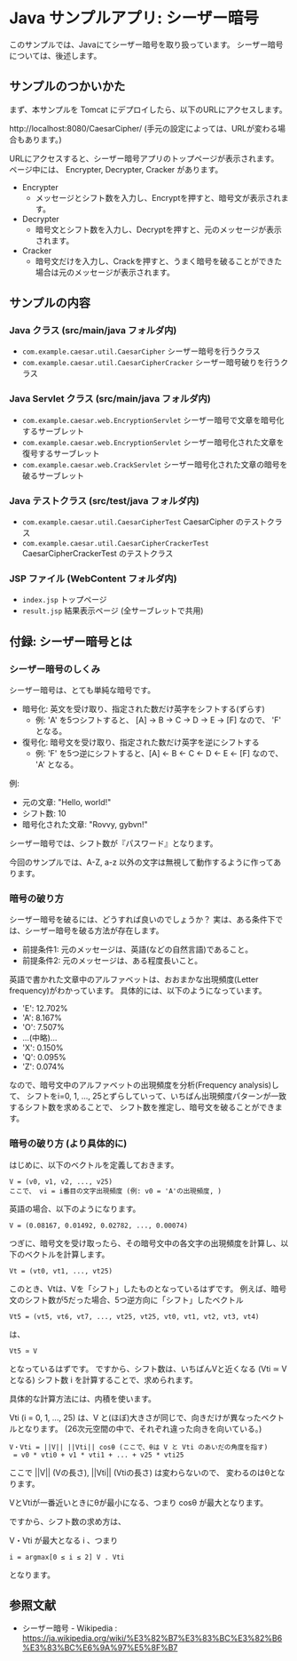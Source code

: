 # Java サンプルアプリ: シーザー暗号

このサンプルでは、Javaにてシーザー暗号を取り扱っています。
シーザー暗号については、後述します。


## サンプルのつかいかた

まず、本サンプルを Tomcat にデプロイしたら、以下のURLにアクセスします。

http://localhost:8080/CaesarCipher/ (手元の設定によっては、URLが変わる場合もあります。)

URLにアクセスすると、シーザー暗号アプリのトップページが表示されます。
ページ中には、 Encrypter, Decrypter, Cracker があります。

  * Encrypter
    * メッセージとシフト数を入力し、Encryptを押すと、暗号文が表示されます。
  * Decrypter
    * 暗号文とシフト数を入力し、Decryptを押すと、元のメッセージが表示されます。
  * Cracker
    * 暗号文だけを入力し、Crackを押すと、うまく暗号を破ることができた場合は元のメッセージが表示されます。


## サンプルの内容

### Java クラス (src/main/java フォルダ内)

  * `com.example.caesar.util.CaesarCipher` シーザー暗号を行うクラス
  * `com.example.caesar.util.CaesarCipherCracker` シーザー暗号破りを行うクラス

### Java Servlet クラス (src/main/java フォルダ内)

  * `com.example.caesar.web.EncryptionServlet` シーザー暗号で文章を暗号化するサーブレット
  * `com.example.caesar.web.EncryptionServlet` シーザー暗号化された文章を復号するサーブレット
  * `com.example.caesar.web.CrackServlet` シーザー暗号化された文章の暗号を破るサーブレット

### Java テストクラス (src/test/java フォルダ内)

  * `com.example.caesar.util.CaesarCipherTest` CaesarCipher のテストクラス
  * `com.example.caesar.util.CaesarCipherCrackerTest` CaesarCipherCrackerTest のテストクラス

### JSP ファイル (WebContent フォルダ内)

  * `index.jsp` トップページ
  * `result.jsp` 結果表示ページ (全サーブレットで共用)


## 付録: シーザー暗号とは
### シーザー暗号のしくみ

シーザー暗号は、とても単純な暗号です。

  * 暗号化: 英文を受け取り、指定された数だけ英字をシフトする(ずらす)
    * 例: 'A' を5つシフトすると、 [A] → B → C → D → E → [F] なので、 'F' となる。
  * 復号化: 暗号文を受け取り、指定された数だけ英字を逆にシフトする
    * 例: 'F' を5つ逆にシフトすると、[A] ← B ← C ← D ← E ← [F] なので、 'A' となる。

例:

  * 元の文章: "Hello, world!"
  * シフト数: 10
  * 暗号化された文章: "Rovvy, gybvn!"

シーザー暗号では、シフト数が『パスワード』となります。

今回のサンプルでは、A-Z, a-z 以外の文字は無視して動作するように作ってあります。

### 暗号の破り方

シーザー暗号を破るには、どうすれば良いのでしょうか？
実は、ある条件下では、シーザー暗号を破る方法が存在します。

  * 前提条件1: 元のメッセージは、英語(などの自然言語)であること。
  * 前提条件2: 元のメッセージは、ある程度長いこと。

英語で書かれた文章中のアルファベットは、おおまかな出現頻度(Letter frequency)がわかっています。
具体的には、以下のようになっています。

  * 'E': 12.702%	
  * 'A': 8.167%	
  * 'O': 7.507%	
  * ...(中略)...
  * 'X': 0.150%	
  * 'Q': 0.095%	
  * 'Z': 0.074%	

なので、暗号文中のアルファベットの出現頻度を分析(Frequency analysis)して、
シフトをi=0, 1, ..., 25とずらしていって、いちばん出現頻度パターンが一致するシフト数を求めることで、
シフト数を推定し、暗号文を破ることができます。


### 暗号の破り方 (より具体的に)

はじめに、以下のベクトルを定義しておきます。

    V = (v0, v1, v2, ..., v25)
    ここで、 vi = i番目の文字出現頻度 (例: v0 = 'A'の出現頻度, )

英語の場合、以下のようになります。

    V = (0.08167, 0.01492, 0.02782, ..., 0.00074)


つぎに、暗号文を受け取ったら、その暗号文中の各文字の出現頻度を計算し、以下のベクトルを計算します。

    Vt = (vt0, vt1, ..., vt25)

このとき、Vtは、Vを「シフト」したものとなっているはずです。
例えば、暗号文のシフト数が5だった場合、5つ逆方向に「シフト」したベクトル

    Vt5 = (vt5, vt6, vt7, ..., vt25, vt25, vt0, vt1, vt2, vt3, vt4)

は、

    Vt5 ≃ V

となっているはずです。
ですから、シフト数は、いちばんVと近くなる (Vti ≃ V となる) シフト数 i を計算することで、求められます。

具体的な計算方法には、内積を使います。

Vti (i = 0, 1, ..., 25) は、V と(ほぼ)大きさが同じで、向きだけが異なったベクトルとなります。
(26次元空間の中で、それぞれ違った向きを向いている。)

    V・Vti = ||V|| ||Vti|| cosθ (ここで、θは V と Vti のあいだの角度を指す)
     = v0 * vti0 + v1 * vti1 + ... + v25 * vti25

ここで ||V|| (Vの長さ), ||Vti|| (Vtiの長さ) は変わらないので、
変わるのはθとなります。

VとVtiが一番近いときにθが最小になる、つまり cosθ が最大となります。

ですから、シフト数の求め方は、

V・Vti が最大となる i 、つまり

    i = argmax[0 ≤ i ≤ 2] V . Vti

となります。


## 参照文献

  * シーザー暗号 - Wikipedia : https://ja.wikipedia.org/wiki/%E3%82%B7%E3%83%BC%E3%82%B6%E3%83%BC%E6%9A%97%E5%8F%B7
